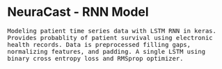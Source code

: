 # NeuraCast - RNN Model

<samp>Modeling patient time series data with LSTM RNN in keras. Provides probablity of patient survival using electronic health records. Data is preprocessed filling gaps, normalizing features, and padding. A single LSTM using binary cross entropy loss and RMSprop optimizer.</samp>
